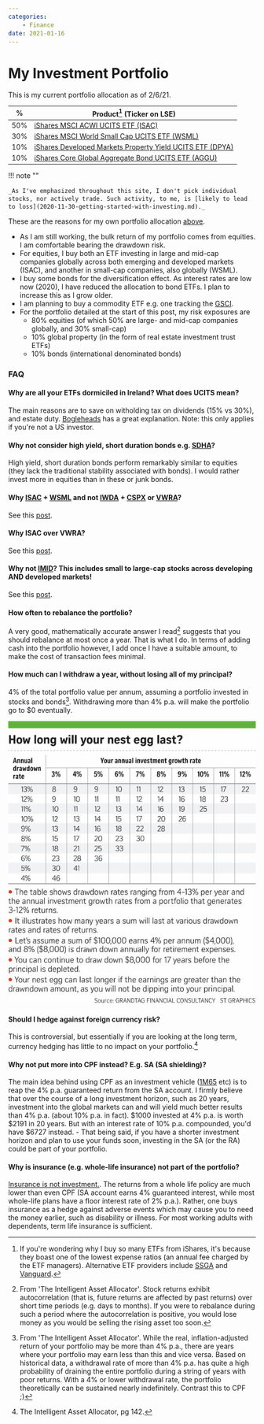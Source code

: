 ```yaml
---
categories:
    - Finance
date: 2021-01-16
---
```


# My Investment Portfolio

This is my current portfolio allocation as of 2/6/21.

<!-- more -->

| %   | Product[^ishares] (Ticker on LSE)                                                                                                                                             |
| --- | ----------------------------------------------------------------------------------------------------------------------------------------------------------------------------- |
| 50% | [iShares MSCI ACWI UCITS ETF (ISAC)](https://www.ishares.com/uk/individual/en/products/251850/ishares-msci-acwi-ucits-etf)                                                    |
| 30% | [iShares MSCI World Small Cap UCITS ETF (WSML)](<https://www.ishares.com/uk/individual/en/products/296576/ishares-msci-world-small-cap-ucits-etf-usd-(acc)-fund>)             |
| 10% | [iShares Developed Markets Property Yield UCITS ETF (DPYA)](https://www.ishares.com/uk/individual/en/products/297188/ishares-developed-markets-property-yield-ucits-etf-fund) |
| 10% | [iShares Core Global Aggregate Bond UCITS ETF (AGGU)](https://www.ishares.com/uk/individual/en/products/291772/ishares-core-global-aggregate-bond-ucits-etf-fund)             |

!!! note ""

    _As I've emphasized throughout this site, I don't pick individual stocks, nor actively trade. Such activity, to me, is [likely to lead to loss](2020-11-30-getting-started-with-investing.md)._

These are the reasons for my own portfolio allocation [above](2020-12-02-asset-allocation.md#asset-allocation1).

-   As I am still working, the bulk return of my portfolio comes from equities. I am comfortable bearing the drawdown risk.
-   For equities, I buy both an ETF investing in large and mid-cap companies globally across both emerging and developed markets (ISAC), and another in small-cap companies, also globally (WSML).
-   I buy some bonds for the diversification effect. As interest rates are low now (2020), I have reduced the allocation to bond ETFs. I plan to increase this as I grow older.
-   I am planning to buy a commodity ETF e.g. one tracking the [GSCI](https://en.wikipedia.org/wiki/S%26P_GSCI).
-   For the portfolio detailed at the start of this post, my risk exposures are
    -   80% equities (of which 50% are large- and mid-cap companies globally, and 30% small-cap)
    -   10% global property (in the form of real estate investment trust ETFs)
    -   10% bonds (international denominated bonds)

### FAQ

#### Why are all your ETFs dormiciled in Ireland? What does UCITS mean?

The main reasons are to save on witholding tax on dividends (15% vs 30%), and estate duty. [Bogleheads](https://www.bogleheads.org/wiki/Nonresident_alien_investors_and_Ireland_domiciled_ETFs) has a great explanation. Note: this only applies if you're not a US investor.

#### Why not consider high yield, short duration bonds e.g. [SDHA](https://www.ishares.com/ch/individual/en/products/297889/ishares-short-duration-high-yield-corp-bond-ucits-etf-fund)?

High yield, short duration bonds perform remarkably similar to equities (they lack the traditional stability associated with bonds). I would rather invest more in equities than in these or junk bonds.

#### Why [ISAC](https://www.ishares.com/uk/individual/en/products/251850/ishares-msci-acwi-ucits-etf) + [WSML](<https://www.ishares.com/uk/individual/en/products/296576/ishares-msci-world-small-cap-ucits-etf-usd-(acc)-fund>) and not [IWDA](https://www.ishares.com/uk/individual/en/products/251882/) + [CSPX](https://www.ishares.com/uk/individual/en/products/253743/) or [VWRA](https://www.vanguardinvestments.dk/portal/instl/dk/en/product.html#/fundDetail/etf/portId=9679/assetCode=equity/?overview)?

See this [post](2021-06-08-which-is-the-best-index-fund-etf.md).

#### Why ISAC over VWRA?

See this [post](2021-06-08-which-is-the-best-index-fund-etf.md#why-isac-over-vwra).

#### Why not [IMID](https://markets.ft.com/data/etfs/tearsheet/summary?s=IMID:LSE:USD)? This includes small to large-cap stocks across developing AND developed markets!

See this [post](2021-06-08-which-is-the-best-index-fund-etf.md#why-not-imidhttpsmarketsftcomdataetfstearsheetsummarysimidlseusd-this-includes-small-to-large-cap-stocks-across-developing-and-developed-markets).

#### How often to rebalance the portfolio?

A very good, mathematically accurate answer I read[^rebalancing] suggests that you should rebalance at most once a year. That is what I do. In terms of adding cash into the portfolio however, I add once I have a suitable amount, to make the cost of transaction fees minimal.

#### How much can I withdraw a year, without losing all of my principal?

4% of the total portfolio value per annum, assuming a portfolio invested in stocks and bonds[^withdrawal]. Withdrawing more than 4% p.a. will make the portfolio go to $0 eventually.

![](../../static/images/2020-01-16/how-low-nest-egg-last.jpg)

#### Should I hedge against foreign currency risk?

This is controversial, but essentially if you are looking at the long term, currency hedging has little to no impact on your portfolio.[^hedging]

#### Why not put more into CPF instead? E.g. SA (SA shielding)?

The main idea behind using CPF as an investment vehicle ([1M65](https://blog.seedly.sg/1m65-1-million-by-65-cpf/) etc) is to reap the 4% p.a. guaranteed return from the SA account. I firmly believe that over the course of a long investment horizon, such as 20 years, investment into the global markets can and will yield much better results than 4% p.a. (about 10% p.a. in fact). $1000 invested at 4% p.a. is worth $2191 in 20 years. But with an interest rate of 10% p.a. compounded, you'd have $6727 instead. - That being said, if you have a shorter investment horizon and plan to use your funds soon, investing in the SA (or the RA) could be part of your portfolio.

#### Why is insurance (e.g. whole-life insurance) not part of the portfolio?

[Insurance is not investment.](https://www.valueresearchonline.com/stories/9261/do-not-mix-insurance-and-investment). The returns from a whole life policy are much lower than even CPF (SA account earns 4% guaranteed interest, while most whole-life plans have a floor interest rate of 2% p.a.). Rather, one buys insurance as a hedge against adverse events which may cause you to need the money earlier, such as disability or illness. For most working adults with dependents, term life insurance is sufficient.

[^ishares]: If you're wondering why I buy so many ETFs from iShares, it's because they boast one of the lowest expense ratios (an annual fee charged by the ETF managers). Alternative ETF providers include [SSGA](https://www.ssga.com/us/en/institutional/etfs) and [Vanguard](https://investor.vanguard.com/etf/list#/etf/asset-class/month-end-returns).
[^rebalancing]: From 'The Intelligent Asset Allocator'. Stock returns exhibit autocorrelation (that is, future returns are affected by past returns) over short time periods (e.g. days to months). If you were to rebalance during such a period where the autocorrelation is positive, you would lose money as you would be selling the rising asset too soon.
[^withdrawal]: From 'The Intelligent Asset Allocator'. While the real, inflation-adjusted return of your portfolio may be more than 4% p.a., there are years where your portfolio may earn less than this and vice versa. Based on historical data, a withdrawal rate of more than 4% p.a. has quite a high probability of draining the entire portfolio during a string of years with poor returns. With a 4% or lower withdrawal rate, the portfolio theoretically can be sustained nearly indefinitely. Contrast this to CPF ;)
[^hedging]: The Intelligent Asset Allocator, pg 142.
